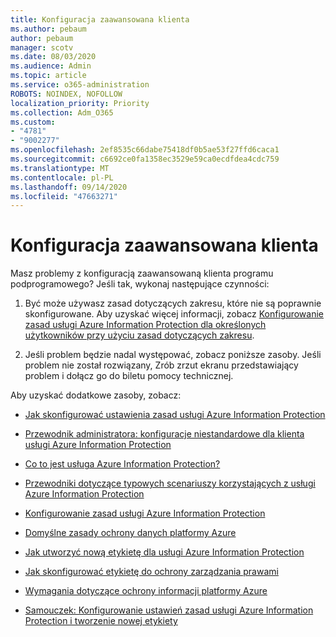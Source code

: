 ```yaml
---
title: Konfiguracja zaawansowana klienta
ms.author: pebaum
author: pebaum
manager: scotv
ms.date: 08/03/2020
ms.audience: Admin
ms.topic: article
ms.service: o365-administration
ROBOTS: NOINDEX, NOFOLLOW
localization_priority: Priority
ms.collection: Adm_O365
ms.custom:
- "4781"
- "9002277"
ms.openlocfilehash: 2ef8535c66dabe75418df0b5ae53f27ffd6caca1
ms.sourcegitcommit: c6692ce0fa1358ec3529e59ca0ecdfdea4cdc759
ms.translationtype: MT
ms.contentlocale: pl-PL
ms.lasthandoff: 09/14/2020
ms.locfileid: "47663271"
---
```

# <a name="aip-client-advanced-configuration"></a>Konfiguracja zaawansowana klienta

Masz problemy z konfiguracją zaawansowaną klienta programu podprogramowego? Jeśli tak, wykonaj następujące czynności:

1. Być może używasz zasad dotyczących zakresu, które nie są poprawnie skonfigurowane. Aby uzyskać więcej informacji, zobacz [Konfigurowanie zasad usługi Azure Information Protection dla określonych użytkowników przy użyciu zasad dotyczących zakresu](https://docs.microsoft.com/azure/information-protection/configure-policy-scope).

2. Jeśli problem będzie nadal występować, zobacz poniższe zasoby. Jeśli problem nie został rozwiązany, Zrób zrzut ekranu przedstawiający problem i dołącz go do biletu pomocy technicznej.

Aby uzyskać dodatkowe zasoby, zobacz:

- [Jak skonfigurować ustawienia zasad usługi Azure Information Protection](https://docs.microsoft.com/azure/information-protection/configure-policy-settings)  
    
- [Przewodnik administratora: konfiguracje niestandardowe dla klienta usługi Azure Information Protection](https://docs.microsoft.com/azure/information-protection/rms-client/client-admin-guide-customizations)  
    
- [Co to jest usługa Azure Information Protection?](https://docs.microsoft.com/azure/information-protection/what-is-information-protection)  
    
- [Przewodniki dotyczące typowych scenariuszy korzystających z usługi Azure Information Protection](https://docs.microsoft.com/azure/information-protection/how-to-guides)  
    
- [Konfigurowanie zasad usługi Azure Information Protection](https://docs.microsoft.com/azure/information-protection/deploy-use/configure-policy)  
    
- [Domyślne zasady ochrony danych platformy Azure](https://docs.microsoft.com/azure/information-protection/deploy-use/configure-policy-default)  
    
- [Jak utworzyć nową etykietę dla usługi Azure Information Protection](https://docs.microsoft.com/azure/information-protection/deploy-use/configure-policy-new-label)  
    
- [Jak skonfigurować etykietę do ochrony zarządzania prawami](https://docs.microsoft.com/azure/information-protection/deploy-use/configure-policy-protection)  
    
- [Wymagania dotyczące ochrony informacji platformy Azure](https://docs.microsoft.com/azure/information-protection/get-started/requirements)

- [Samouczek: Konfigurowanie ustawień zasad usługi Azure Information Protection i tworzenie nowej etykiety](https://docs.microsoft.com/azure/information-protection/get-started/infoprotect-quick-start-tutorial)